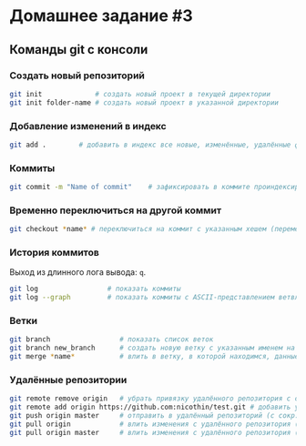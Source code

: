 # Домашнее задание #3

## Команды git с консоли


### Создать новый репозиторий

``` bash
git init             # создать новый проект в текущей директории
git init folder-name # создать новый проект в указанной директории
```


### Добавление изменений в индекс

``` bash
git add .        # добавить в индекс все новые, изменённые, удалённые файлы из текущей директории и её поддиректорий
```


### Коммиты

``` bash
git commit -m "Name of commit"    # зафиксировать в коммите проиндексированные изменения (закоммитить), добавить сообщение
```


### Временно переключиться на другой коммит

``` bash
git checkout *name* # переключиться на коммит с указанным хешем (переместить HEAD на указанный коммит, рабочую директорию вернуть к состоянию, на момент этого коммита)
```


### История коммитов

Выход из длинного лога вывода: `q`.


``` bash
git log                 # показать коммиты
git log --graph         # показать коммиты с ASCII-представлением ветвления
```


### Ветки

``` bash
git branch                 # показать список веток
git branch new_branch      # создать новую ветку с указанным именем на текущем коммите
git merge *name*           # влить в ветку, в которой находимся, данные из ветки name
```


### Удалённые репозитории

``` bash
git remote remove origin   # убрать привязку удалённого репозитория с сокр. именем origin
git remote add origin https://github.com:nicothin/test.git # добавить удалённый репозиторий (с сокр. именем origin) с указанным URL
git push origin master     # отправить в удалённый репозиторий (с сокр. именем origin) данные своей ветки master
git pull origin            # влить изменения с удалённого репозитория (все ветки)
git pull origin master     # влить изменения с удалённого репозитория (только указанная ветка)
```